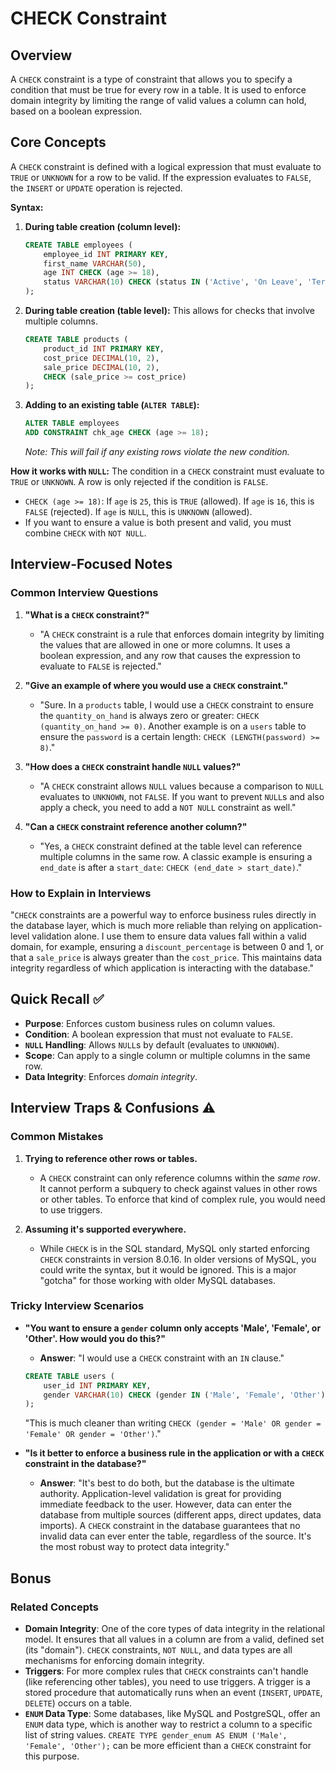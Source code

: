 # CHECK Constraint

## Overview
A `CHECK` constraint is a type of constraint that allows you to specify a condition that must be true for every row in a table. It is used to enforce domain integrity by limiting the range of valid values a column can hold, based on a boolean expression.

## Core Concepts

A `CHECK` constraint is defined with a logical expression that must evaluate to `TRUE` or `UNKNOWN` for a row to be valid. If the expression evaluates to `FALSE`, the `INSERT` or `UPDATE` operation is rejected.

**Syntax:**

1.  **During table creation (column level):**
    ```sql
    CREATE TABLE employees (
        employee_id INT PRIMARY KEY,
        first_name VARCHAR(50),
        age INT CHECK (age >= 18),
        status VARCHAR(10) CHECK (status IN ('Active', 'On Leave', 'Terminated'))
    );
    ```

2.  **During table creation (table level):** This allows for checks that involve multiple columns.
    ```sql
    CREATE TABLE products (
        product_id INT PRIMARY KEY,
        cost_price DECIMAL(10, 2),
        sale_price DECIMAL(10, 2),
        CHECK (sale_price >= cost_price)
    );
    ```

3.  **Adding to an existing table (`ALTER TABLE`):**
    ```sql
    ALTER TABLE employees
    ADD CONSTRAINT chk_age CHECK (age >= 18);
    ```
    *Note: This will fail if any existing rows violate the new condition.*

**How it works with `NULL`:**
The condition in a `CHECK` constraint must evaluate to `TRUE` or `UNKNOWN`. A row is only rejected if the condition is `FALSE`.
-   `CHECK (age >= 18)`: If `age` is `25`, this is `TRUE` (allowed). If `age` is `16`, this is `FALSE` (rejected). If `age` is `NULL`, this is `UNKNOWN` (allowed).
-   If you want to ensure a value is both present and valid, you must combine `CHECK` with `NOT NULL`.

## Interview-Focused Notes

### Common Interview Questions

1.  **"What is a `CHECK` constraint?"**
    -   "A `CHECK` constraint is a rule that enforces domain integrity by limiting the values that are allowed in one or more columns. It uses a boolean expression, and any row that causes the expression to evaluate to `FALSE` is rejected."

2.  **"Give an example of where you would use a `CHECK` constraint."**
    -   "Sure. In a `products` table, I would use a `CHECK` constraint to ensure the `quantity_on_hand` is always zero or greater: `CHECK (quantity_on_hand >= 0)`. Another example is on a `users` table to ensure the `password` is a certain length: `CHECK (LENGTH(password) >= 8)`."

3.  **"How does a `CHECK` constraint handle `NULL` values?"**
    -   "A `CHECK` constraint allows `NULL` values because a comparison to `NULL` evaluates to `UNKNOWN`, not `FALSE`. If you want to prevent `NULL`s and also apply a check, you need to add a `NOT NULL` constraint as well."

4.  **"Can a `CHECK` constraint reference another column?"**
    -   "Yes, a `CHECK` constraint defined at the table level can reference multiple columns in the same row. A classic example is ensuring a `end_date` is after a `start_date`: `CHECK (end_date > start_date)`."

### How to Explain in Interviews
"`CHECK` constraints are a powerful way to enforce business rules directly in the database layer, which is much more reliable than relying on application-level validation alone. I use them to ensure data values fall within a valid domain, for example, ensuring a `discount_percentage` is between 0 and 1, or that a `sale_price` is always greater than the `cost_price`. This maintains data integrity regardless of which application is interacting with the database."

## Quick Recall ✅

-   **Purpose**: Enforces custom business rules on column values.
-   **Condition**: A boolean expression that must not evaluate to `FALSE`.
-   **`NULL` Handling**: Allows `NULL`s by default (evaluates to `UNKNOWN`).
-   **Scope**: Can apply to a single column or multiple columns in the same row.
-   **Data Integrity**: Enforces *domain integrity*.

## Interview Traps & Confusions ⚠️

### Common Mistakes

1.  **Trying to reference other rows or tables.**
    -   A `CHECK` constraint can only reference columns within the *same row*. It cannot perform a subquery to check against values in other rows or other tables. To enforce that kind of complex rule, you would need to use triggers.

2.  **Assuming it's supported everywhere.**
    -   While `CHECK` is in the SQL standard, MySQL only started enforcing `CHECK` constraints in version 8.0.16. In older versions of MySQL, you could write the syntax, but it would be ignored. This is a major "gotcha" for those working with older MySQL databases.

### Tricky Interview Scenarios

-   **"You want to ensure a `gender` column only accepts 'Male', 'Female', or 'Other'. How would you do this?"**
    -   **Answer**: "I would use a `CHECK` constraint with an `IN` clause."
    ```sql
    CREATE TABLE users (
        user_id INT PRIMARY KEY,
        gender VARCHAR(10) CHECK (gender IN ('Male', 'Female', 'Other'))
    );
    ```
    "This is much cleaner than writing `CHECK (gender = 'Male' OR gender = 'Female' OR gender = 'Other')`."

-   **"Is it better to enforce a business rule in the application or with a `CHECK` constraint in the database?"**
    -   **Answer**: "It's best to do both, but the database is the ultimate authority. Application-level validation is great for providing immediate feedback to the user. However, data can enter the database from multiple sources (different apps, direct updates, data imports). A `CHECK` constraint in the database guarantees that no invalid data can ever enter the table, regardless of the source. It's the most robust way to protect data integrity."

## Bonus

### Related Concepts
-   **Domain Integrity**: One of the core types of data integrity in the relational model. It ensures that all values in a column are from a valid, defined set (its "domain"). `CHECK` constraints, `NOT NULL`, and data types are all mechanisms for enforcing domain integrity.
-   **Triggers**: For more complex rules that `CHECK` constraints can't handle (like referencing other tables), you need to use triggers. A trigger is a stored procedure that automatically runs when an event (`INSERT`, `UPDATE`, `DELETE`) occurs on a table.
-   **`ENUM` Data Type**: Some databases, like MySQL and PostgreSQL, offer an `ENUM` data type, which is another way to restrict a column to a specific list of string values. `CREATE TYPE gender_enum AS ENUM ('Male', 'Female', 'Other');` can be more efficient than a `CHECK` constraint for this purpose.
